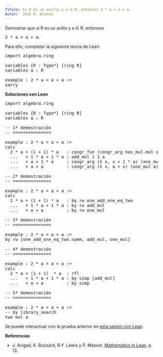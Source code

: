 ```yaml
---
Título: Si R es un anillo y a ∈ R, entonces 2 * a = a + a.
Autor:  José A. Alonso
---
```


Demostrar que si R es un anillo y a ∈ R, entonces
<pre lang="text">
2 * a = a + a.
</pre>

Para ello, completar la siguiente teoría de Lean:

<pre lang="lean">
import algebra.ring

variables {R : Type*} [ring R]
variables a : R

example : 2 * a = a + a :=
sorry
</pre>
<!--more-->

<b>Soluciones con Lean</b>

<pre lang="lean">
import algebra.ring

variables {R : Type*} [ring R]
variables a : R

-- 1ª demostración
-- ===============

example : 2 * a = a + a :=
calc
  2 * a = (1 + 1) * a   : congr_fun (congr_arg has_mul.mul one_add_one_eq_two.symm) a
  ...   = 1 * a + 1 * a : add_mul 1 1 a
  ...   = a + 1 * a     : congr_arg (λ x, x + 1 * a) (one_mul a)
  ...   = a + a         : congr_arg (λ x, a + x) (one_mul a)

-- 2ª demostración
-- ===============

example : 2 * a = a + a :=
calc
  2 * a = (1 + 1) * a   : by rw one_add_one_eq_two
  ...   = 1 * a + 1 * a : by rw add_mul
  ...   = a + a         : by rw one_mul

-- 3ª demostración
-- ===============

example : 2 * a = a + a :=
by rw [one_add_one_eq_two.symm, add_mul, one_mul]

-- 4ª demostración
-- ===============

example : 2 * a = a + a :=
calc
  2 * a = (1 + 1)  * a  : rfl
  ...   = 1 * a + 1 * a : by simp [add_mul]
  ...   = a + a         : by simp

-- 5ª demostración
-- ===============

example : 2 * a = a + a :=
-- by library_search
two_mul a
</pre>

Se puede interactuar con la prueba anterior en <a href="https://leanprover-community.github.io/lean-web-editor/#url=https://raw.githubusercontent.com/jaalonso/Calculemus/main/src/Dos_por_a_igual_a_mas_a.lean" rel="noopener noreferrer" target="_blank">esta sesión con Lean</a>.

<b>Referencias</b>

+ J. Avigad, K. Buzzard, R.Y. Lewis y P. Massot. [Mathematics in Lean](https://bit.ly/3U4UjBk), p. 13.
